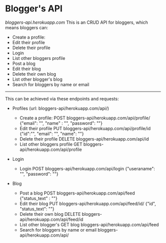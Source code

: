 # Blogger's API
 *bloggers-api.herokuapp.com*
This is an CRUD API for bloggers, which means bloggers can:
* Create a profile: 
* Edit their profile
* Delete their profile
* Login
* List other bloggers profile
* Post a blog 
* Edit their blog 
* Delete their own blog
* List other blogger's blog
* Search for bloggers by name or email
---
This can be achieved via these endpoints and requests:
* Profiles (url: bloggers-api/herokuapp.com/api/)
    * Create a profile: POST bloggers-api/herokuapp.com/api/profile/ {"email": "", "name" : "", "password": ""}
    * Edit their profile PUT bloggers-api/herokuapp.com/api/profile/id {"id":"", "email": "", "name": ""}
    * Delete their profile DELETE bloggers-api/herokuapp.com/api/id 
    * List other bloggers profile GET bloggers-api/herokuapp.com/api/profile

* Login
    * Login POST bloggers-api/herokuapp.com/api/login {"useraname": "", "password": ""}

* Blog
    * Post a blog POST bloggers-api/herokuapp.com/api/feed {"status_text" : ""}
    * Edit their blog PUT bloggers-api/herokuapp.com/api/feed/id/  {"id", "status_text": ""}
    * Delete their own blog DELETE bloggers-api/herokuapp.com/api/feed/id
    * List other blogger's GET blog bloggers-api/herokuapp.com/api/feed
    * Search for bloggers by name or email bloggers-api/herokuapp.com/api/